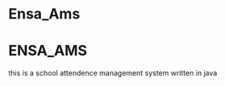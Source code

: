 # Ensa_Ams
<h1> ENSA_AMS </h1>
<p> this is a school attendence management system written in java </p>
